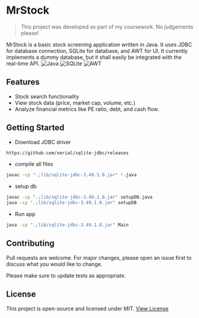 # MrStock
> This project was developed as part of my coursework. No judgements please!

MrStock is a basic stock screening application written in Java. It uses JDBC for database connection, SQLite for database, and AWT for UI. It currently implements a dummy database, but it shall easily be integrated with the real-time API.
![Java](https://img.shields.io/badge/Java-007396?style=for-the-badge&logo=java&logoColor=white)
![SQLite](https://img.shields.io/badge/SQLite-003B57?style=for-the-badge&logo=sqlite&logoColor=white)
![AWT](https://img.shields.io/badge/AWT-757575?style=for-the-badge&logo=java&logoColor=white)

## Features
- Stock search functionality
- View stock data (price, market cap, volume, etc.)
- Analyze financial metrics like PE ratio, debt, and cash flow.

## Getting Started

+ Download JDBC driver
```bash
https://github.com/xerial/sqlite-jdbc/releases
```

+ compile all files
```bash
javac -cp ".;lib/sqlite-jdbc-3.49.1.0.jar" *.java
```

+ setup db
```bash
javac -cp ".;lib/sqlite-jdbc-3.49.1.0.jar" setupDB.java
java -cp ".;lib/sqlite-jdbc-3.49.1.0.jar" setupDB
```

+ Run app
```bash
java -cp ".;lib/sqlite-jdbc-3.49.1.0.jar" Main
```


## Contributing

Pull requests are welcome. For major changes, please open an issue first
to discuss what you would like to change.

Please make sure to update tests as appropriate.

## License

This project is open-source and licensed under MIT. [View License](https://choosealicense.com/licenses/mit/)